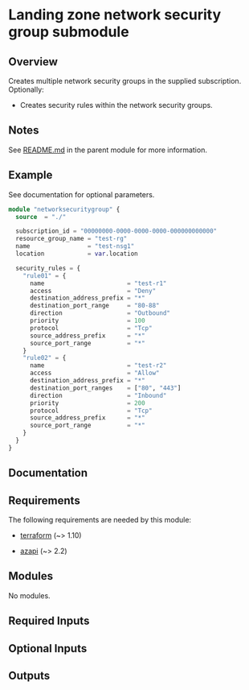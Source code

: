 <!-- BEGIN_TF_DOCS -->
# Landing zone network security group submodule

## Overview

Creates multiple network security groups in the supplied subscription.
Optionally:

- Creates security rules within the network security groups.

## Notes

See [README.md](https://github.com/Azure/terraform-azurerm-lz-vending#readme) in the parent module for more information.

## Example

See documentation for optional parameters.

```terraform
module "networksecuritygroup" {
  source  = "./"

  subscription_id = "00000000-0000-0000-0000-000000000000"
  resource_group_name = "test-rg"
  name                = "test-nsg1"
  location            = var.location

  security_rules = {
    "rule01" = {
      name                       = "test-r1"
      access                     = "Deny"
      destination_address_prefix = "*"
      destination_port_range     = "80-88"
      direction                  = "Outbound"
      priority                   = 100
      protocol                   = "Tcp"
      source_address_prefix      = "*"
      source_port_range          = "*"
    }
    "rule02" = {
      name                       = "test-r2"
      access                     = "Allow"
      destination_address_prefix = "*"
      destination_port_ranges    = ["80", "443"]
      direction                  = "Inbound"
      priority                   = 200
      protocol                   = "Tcp"
      source_address_prefix      = "*"
      source_port_range          = "*"
    }
  }
}
```

## Documentation
<!-- markdownlint-disable MD033 -->

## Requirements

The following requirements are needed by this module:

- <a name="requirement_terraform"></a> [terraform](#requirement\_terraform) (~> 1.10)

- <a name="requirement_azapi"></a> [azapi](#requirement\_azapi) (~> 2.2)

## Modules

No modules.

<!-- markdownlint-disable MD013 -->
<!-- markdownlint-disable MD024 -->
## Required Inputs


## Optional Inputs


## Outputs

<!-- markdownlint-enable -->
<!-- END_TF_DOCS -->